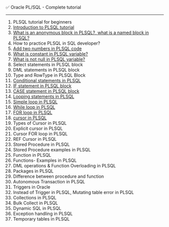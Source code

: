 
 
✅ Oracle PL/SQL - Complete tutorial 

*****************************************************************************
01. PLSQL tutorial for beginners
02. [Introduction to PLSQL tutorial](<../plsql/indroduction in PLSQL/SQL.txt>)
03. [What is an anonymous block in PLSQL?, what is a named block in PLSQL?](<../plsql/Anonymous block in plsql>)
04. How to practice PLSQL in SQL developer?
05. [Add two numbers in PLSQL code](<../plsql/01. Fundamental/add two number.sql>)
06. [What is constant in PLSQL variable?](<../plsql/01. Fundamental/constant.md>)
07. [What is not null in PLSQL variable?](<../plsql/01. Fundamental/not Null in plSql.md>) 
08. Select statements in PLSQL block
09. DML statements in PLSQL block
10. Type and RowType in PLSQL Block
11. [Conditional statements in PLSQL](<../plsql/02. conditional/>)
12. [IF statement in PLSQL block](<../plsql/02. conditional/if.sql>)
13. [CASE statement in PLSQL block](<../plsql/02. conditional/Case_statement.sql>)
14. [Looping statements in PLSQL](<../plsql/02. conditional/>)
15. [Simple loop in PLSQL](<../plsql/02. conditional/loop.sql>)
16. [While loop in PLSQL](<../plsql/02. conditional/while_loop.sql>)
17. [FOR loop in PLSQL](<../plsql//02. conditional/for_loop.sql>)
18. [cursor in PLSQL](<../plsql/cursor/>)
19. Types of Cursor in PLSQL
20. Explicit cursor in PLSQL
21. Cursor FOR loop in PLSQL
22. REF Cursor in PLSQL
23. Stored Procedure in PLSQL
24. Stored Procedure examples in PLSQL
25. Function in PLSQL
26. Functions- Examples in PLSQL
27. DML operations & Function Overloading in PLSQL
28. Packages in PLSQL
29. Difference between procedure and function
30. Autonomous Transaction in PLSQL
31. Triggers in Oracle
32. Instead of Trigger  in PLSQL,  Mutating table error in PLSQL
33. Collections in PLSQL
34. Bulk Collect in PLSQL
35. Dynamic SQL in PLSQL
36. Exception handling in PLSQL
37. Temporary tables in PLSQL